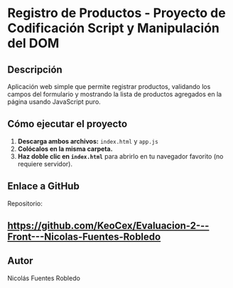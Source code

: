 # Registro de Productos - Proyecto de Codificación Script y Manipulación del DOM

## Descripción
Aplicación web simple que permite registrar productos, validando los campos del formulario y mostrando la lista de productos agregados en la página usando JavaScript puro.

## Cómo ejecutar el proyecto

1. **Descarga ambos archivos:** `index.html` y `app.js`  
2. **Colócalos en la misma carpeta.**
3. **Haz doble clic en `index.html`** para abrirlo en tu navegador favorito (no requiere servidor).

## Enlace a GitHub

Repositorio:  

https://github.com/KeoCex/Evaluacion-2---Front---Nicolas-Fuentes-Robledo
---

## Autor
Nicolás Fuentes Robledo
